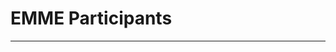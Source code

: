 # EMME Participants
---

<Template>

## Name 

*Position Title*

+ email:
+ about me:

<replace your number with your info given the template>

1. 

2. 
## Mario Muscarella 
Assistant Professor

email: memuscarella@alaska.edu


3.
**Tracie** 

4. 

5. 

6. 

7. 

8. Grant Wright
Hello World, interests include toxicology, emerging contaminants, environmental policy, etc.

9. 

10. 

11. 

12. Jasper

13. 

14. 

15. 

16. 

17. 

18. 

19. 

20. 





